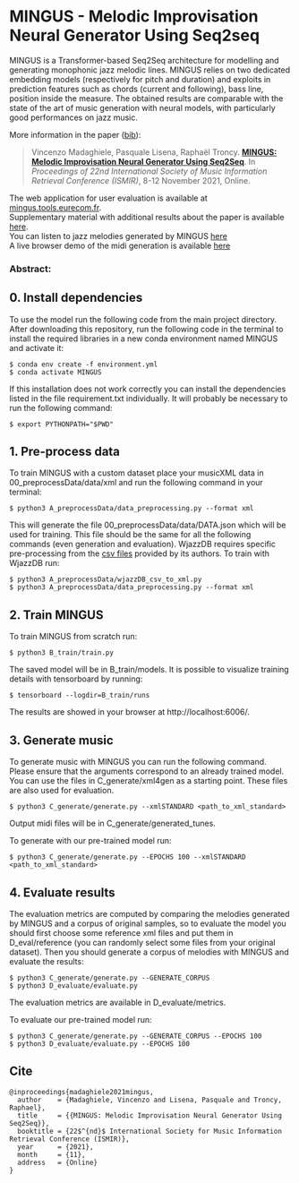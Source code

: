 # MINGUS - Melodic Improvisation Neural Generator Using Seq2seq

MINGUS is a Transformer-based Seq2Seq architecture for modelling and generating monophonic jazz melodic lines. MINGUS relies on two dedicated embedding models (respectively for pitch and duration) and exploits in prediction features such as chords (current and following), bass line, position inside the measure. The obtained results are comparable with the state of the art of music generation with neural models, with particularly good performances on jazz music.

More information in the paper ([bib](./mingus.bib)):
> Vincenzo Madaghiele, Pasquale Lisena, Raphaël Troncy.
> [**MINGUS: Melodic Improvisation Neural Generator Using Seq2Seq**](https://archives.ismir.net/ismir2021/paper/000051.pdf).
> In _Proceedings of 22nd International Society of Music Information Retrieval Conference (ISMIR)_, 8-12 November 2021, Online.

The web application for user evaluation is available at [mingus.tools.eurecom.fr](https://mingus.tools.eurecom.fr/).  
Supplementary material with additional results about the paper is available [here](https://github.com/vincenzomadaghiele/MINGUS/blob/master/E_docs/Supplementary_material_MINGUS_ISMIR21.pdf).  
You can listen to jazz melodies generated by MINGUS [here](https://github.com/vincenzomadaghiele/MINGUS/tree/master/E_docs/melodies)   
A live browser demo of the midi generation is available [here]([https://mingus.tools.eurecom.fr](https://www.vmad.me/#!/mingus))

### Abstract:

## 0. Install dependencies
To use the model run the following code from the main project directory.
After downloading this repository, run the following code in the terminal to install the required libraries in a new conda environment named MINGUS and activate it:
```
$ conda env create -f environment.yml
$ conda activate MINGUS
```
If this installation does not work correctly you can install the dependencies listed in the file requirement.txt individually.
It will probably be necessary to run the following command:
```
$ export PYTHONPATH="$PWD"
```

## 1. Pre-process data
To train MINGUS with a custom dataset place your musicXML data in 00_preprocessData/data/xml and run the following command in your terminal:
```
$ python3 A_preprocessData/data_preprocessing.py --format xml
```
This will generate the file 00_preprocessData/data/DATA.json which will be used for training. This file should be the same for all the following commands (even generation and evaluation).
WjazzDB requires specific pre-processing from the [csv files](http://mir.audiolabs.uni-erlangen.de/jazztube/downloads) provided by its authors. To train with WjazzDB run:
```
$ python3 A_preprocessData/wjazzDB_csv_to_xml.py
$ python3 A_preprocessData/data_preprocessing.py --format xml
```

## 2. Train MINGUS
To train MINGUS from scratch run:
```
$ python3 B_train/train.py
```
The saved model will be in B_train/models. It is possible to visualize training details with tensorboard by running:
```
$ tensorboard --logdir=B_train/runs
```
The results are showed in your browser at http://localhost:6006/.

## 3. Generate music
To generate music with MINGUS you can run the following command. Please ensure that the arguments correspond to an already trained model. You can use the files in C_generate/xml4gen as a starting point. These files are also used for evaluation.
```
$ python3 C_generate/generate.py --xmlSTANDARD <path_to_xml_standard>
```
Output midi files will be in C_generate/generated_tunes.

To generate with our pre-trained model run:
```
$ python3 C_generate/generate.py --EPOCHS 100 --xmlSTANDARD <path_to_xml_standard>
```

## 4. Evaluate results
The evaluation metrics are computed by comparing the melodies generated by MINGUS and a corpus of original samples, so to evaluate the model you should first choose some reference xml files and put them in D_eval/reference (you can randomly select some files from your original dataset). Then you should generate a corpus of melodies with MINGUS and evaluate the results:
```
$ python3 C_generate/generate.py --GENERATE_CORPUS
$ python3 D_evaluate/evaluate.py
```
The evaluation metrics are available in D_evaluate/metrics.

To evaluate our pre-trained model run:
```
$ python3 C_generate/generate.py --GENERATE_CORPUS --EPOCHS 100
$ python3 D_evaluate/evaluate.py --EPOCHS 100
```

## Cite
```
@inproceedings{madaghiele2021mingus,
  author    = {Madaghiele, Vincenzo and Lisena, Pasquale and Troncy, Raphael},
  title     = {{MINGUS: Melodic Improvisation Neural Generator Using Seq2Seq}},
  booktitle = {22$^{nd}$ International Society for Music Information Retrieval Conference (ISMIR)},
  year      = {2021},
  month     = {11},
  address   = {Online}
}
```
